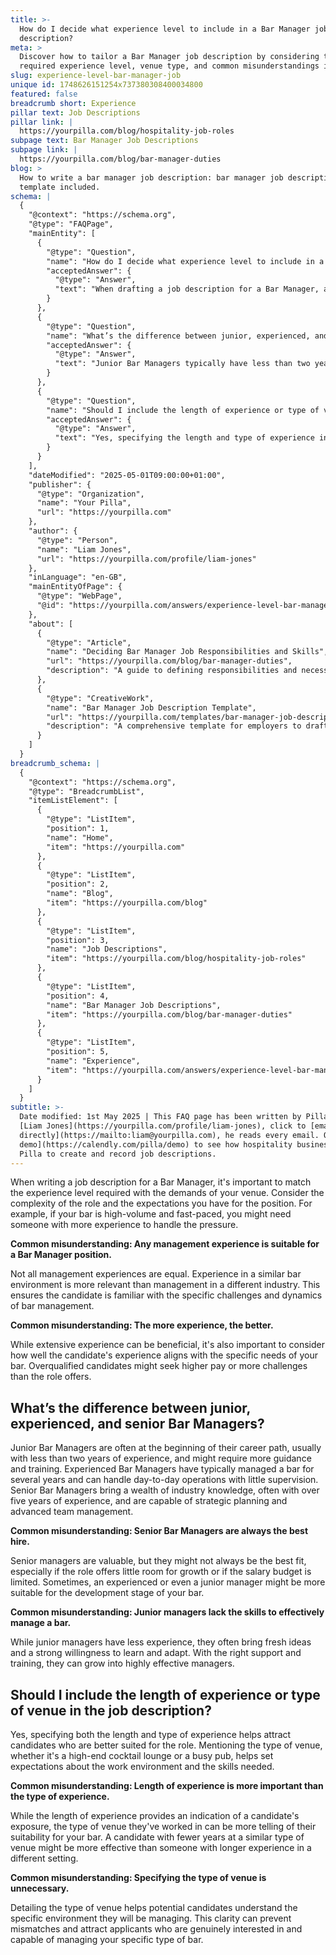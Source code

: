 ```yaml
---
title: >-
  How do I decide what experience level to include in a Bar Manager job
  description?
meta: >
  Discover how to tailor a Bar Manager job description by considering the
  required experience level, venue type, and common misunderstandings in hiring.
slug: experience-level-bar-manager-job
unique id: 1748626151254x737380308400034800
featured: false
breadcrumb short: Experience
pillar text: Job Descriptions
pillar link: |
  https://yourpilla.com/blog/hospitality-job-roles
subpage text: Bar Manager Job Descriptions
subpage link: |
  https://yourpilla.com/blog/bar-manager-duties
blog: >
  How to write a bar manager job description: bar manager job description
  template included.
schema: |
  {
    "@context": "https://schema.org",
    "@type": "FAQPage",
    "mainEntity": [
      {
        "@type": "Question",
        "name": "How do I decide what experience level to include in a Bar Manager job description?",
        "acceptedAnswer": {
          "@type": "Answer",
          "text": "When drafting a job description for a Bar Manager, align the required experience level with your venue's demands. If your bar is high-volume and fast-paced, it may be necessary to seek candidates with more experience to efficiently manage the pressures and responsibilities."
        }
      },
      {
        "@type": "Question",
        "name": "What’s the difference between junior, experienced, and senior Bar Managers?",
        "acceptedAnswer": {
          "@type": "Answer",
          "text": "Junior Bar Managers typically have less than two years of experience and may need more guidance. Experienced Bar Managers have several years of managing a bar and can operate daily activities independently. Senior Bar Managers have over five years of experience and can perform strategic planning and complex team management."
        }
      },
      {
        "@type": "Question",
        "name": "Should I include the length of experience or type of venue in the job description?",
        "acceptedAnswer": {
          "@type": "Answer",
          "text": "Yes, specifying the length and type of experience in the job description helps attract better-suited candidates. Indicate whether the venue is upscale or a busy pub to set clear expectations for the required skills and work environment."
        }
      }
    ],
    "dateModified": "2025-05-01T09:00:00+01:00",
    "publisher": {
      "@type": "Organization",
      "name": "Your Pilla",
      "url": "https://yourpilla.com"
    },
    "author": {
      "@type": "Person",
      "name": "Liam Jones",
      "url": "https://yourpilla.com/profile/liam-jones"
    },
    "inLanguage": "en-GB",
    "mainEntityOfPage": {
      "@type": "WebPage",
      "@id": "https://yourpilla.com/answers/experience-level-bar-manager-job"
    },
    "about": [
      {
        "@type": "Article",
        "name": "Deciding Bar Manager Job Responsibilities and Skills",
        "url": "https://yourpilla.com/blog/bar-manager-duties",
        "description": "A guide to defining responsibilities and necessary skills in a Bar Manager job description to ensure a thorough and effective recruitment process."
      },
      {
        "@type": "CreativeWork",
        "name": "Bar Manager Job Description Template",
        "url": "https://yourpilla.com/templates/bar-manager-job-description",
        "description": "A comprehensive template for employers to draft a job description for the position of Bar Manager, tailored to suit specific operational needs and venue type."
      }
    ]
  }
breadcrumb_schema: |
  {
    "@context": "https://schema.org",
    "@type": "BreadcrumbList",
    "itemListElement": [
      {
        "@type": "ListItem",
        "position": 1,
        "name": "Home",
        "item": "https://yourpilla.com"
      },
      {
        "@type": "ListItem",
        "position": 2,
        "name": "Blog",
        "item": "https://yourpilla.com/blog"
      },
      {
        "@type": "ListItem",
        "position": 3,
        "name": "Job Descriptions",
        "item": "https://yourpilla.com/blog/hospitality-job-roles"
      },
      {
        "@type": "ListItem",
        "position": 4,
        "name": "Bar Manager Job Descriptions",
        "item": "https://yourpilla.com/blog/bar-manager-duties"
      },
      {
        "@type": "ListItem",
        "position": 5,
        "name": "Experience",
        "item": "https://yourpilla.com/answers/experience-level-bar-manager-job"
      }
    ]
  }
subtitle: >-
  Date modified: 1st May 2025 | This FAQ page has been written by Pilla Founder,
  [Liam Jones](https://yourpilla.com/profile/liam-jones), click to [email Liam
  directly](https://mailto:liam@yourpilla.com), he reads every email. Or [book a
  demo](https://calendly.com/pilla/demo) to see how hospitality businesses use
  Pilla to create and record job descriptions.
---
```

When writing a job description for a Bar Manager, it's important to match the experience level required with the demands of your venue. Consider the complexity of the role and the expectations you have for the position. For example, if your bar is high-volume and fast-paced, you might need someone with more experience to handle the pressure.

**Common misunderstanding: Any management experience is suitable for a Bar Manager position.**

Not all management experiences are equal. Experience in a similar bar environment is more relevant than management in a different industry. This ensures the candidate is familiar with the specific challenges and dynamics of bar management.

**Common misunderstanding: The more experience, the better.**

While extensive experience can be beneficial, it's also important to consider how well the candidate's experience aligns with the specific needs of your bar. Overqualified candidates might seek higher pay or more challenges than the role offers.

## What’s the difference between junior, experienced, and senior Bar Managers?

Junior Bar Managers are often at the beginning of their career path, usually with less than two years of experience, and might require more guidance and training. Experienced Bar Managers have typically managed a bar for several years and can handle day-to-day operations with little supervision. Senior Bar Managers bring a wealth of industry knowledge, often with over five years of experience, and are capable of strategic planning and advanced team management.

**Common misunderstanding: Senior Bar Managers are always the best hire.**

Senior managers are valuable, but they might not always be the best fit, especially if the role offers little room for growth or if the salary budget is limited. Sometimes, an experienced or even a junior manager might be more suitable for the development stage of your bar.

**Common misunderstanding: Junior managers lack the skills to effectively manage a bar.**

While junior managers have less experience, they often bring fresh ideas and a strong willingness to learn and adapt. With the right support and training, they can grow into highly effective managers.

## Should I include the length of experience or type of venue in the job description?

Yes, specifying both the length and type of experience helps attract candidates who are better suited for the role. Mentioning the type of venue, whether it's a high-end cocktail lounge or a busy pub, helps set expectations about the work environment and the skills needed.

**Common misunderstanding: Length of experience is more important than the type of experience.**

While the length of experience provides an indication of a candidate's exposure, the type of venue they've worked in can be more telling of their suitability for your bar. A candidate with fewer years at a similar type of venue might be more effective than someone with longer experience in a different setting.

**Common misunderstanding: Specifying the type of venue is unnecessary.**

Detailing the type of venue helps potential candidates understand the specific environment they will be managing. This clarity can prevent mismatches and attract applicants who are genuinely interested in and capable of managing your specific type of bar.
